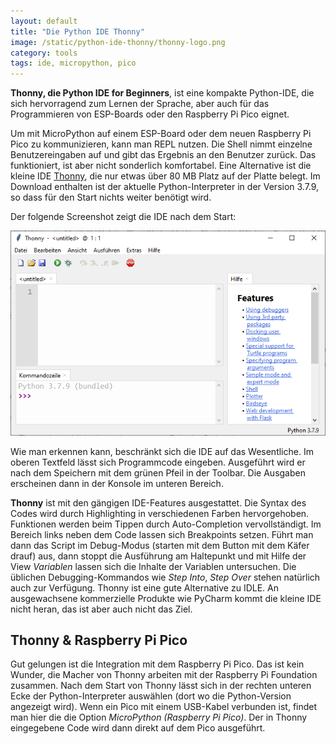 ```yaml
---
layout: default
title: "Die Python IDE Thonny"
image: /static/python-ide-thonny/thonny-logo.png
category: tools
tags: ide, micropython, pico
---
```


**Thonny, die Python IDE for Beginners**, ist eine kompakte Python-IDE, die sich hervorragend zum Lernen der Sprache, aber auch für das Programmieren von ESP-Boards oder den Raspberry Pi Pico eignet.

Um mit MicroPython auf einem ESP-Board oder dem neuen Raspberry Pi Pico zu kommunizieren, kann man REPL nutzen. Die Shell nimmt einzelne Benutzereingaben auf und gibt das Ergebnis an den Benutzer zurück. Das funktioniert, ist aber nicht sonderlich komfortabel. Eine Alternative ist die kleine IDE [Thonny](https://thonny.org), die nur etwas über 80 MB Platz auf der Platte belegt. Im Download enthalten ist der aktuelle Python-Interpreter in der Version 3.7.9, so dass für den Start nichts weiter benötigt wird.

Der folgende Screenshot zeigt die IDE nach dem Start:

<img src="/static/python-ide-thonny/thonny.png" alt="Thonny, eine kleine IDE für MicroPython" class="img-fluid">

Wie man erkennen kann, beschränkt sich die IDE auf das Wesentliche. Im oberen Textfeld lässt sich Programmcode eingeben. Ausgeführt wird er nach dem Speichern mit dem grünen Pfeil in der Toolbar. Die Ausgaben erscheinen dann in der Konsole im unteren Bereich.

**Thonny** ist mit den gängigen IDE-Features ausgestattet. Die Syntax des Codes wird durch Highlighting in verschiedenen Farben hervorgehoben. Funktionen werden beim Tippen durch Auto-Completion vervollständigt. Im Bereich links neben dem Code lassen sich Breakpoints setzen. Führt man dann das Script im Debug-Modus (starten mit dem Button mit dem Käfer drauf) aus, dann stoppt die Ausführung am Haltepunkt und mit Hilfe der View *Variablen* lassen sich die Inhalte der Variablen untersuchen. Die üblichen Debugging-Kommandos wie *Step Into*, *Step Over* stehen natürlich auch zur Verfügung. Thonny ist eine gute Alternative zu IDLE. An ausgewachsene kommerzielle Produkte wie PyCharm kommt die kleine IDE nicht heran, das ist aber auch nicht das Ziel.

## Thonny & Raspberry Pi Pico

Gut gelungen ist die Integration mit dem Raspberry Pi Pico. Das ist kein Wunder, die Macher von Thonny arbeiten mit der Raspberry Pi Foundation zusammen. Nach dem Start von Thonny lässt sich in der rechten unteren Ecke der Python-Interpreter auswählen (dort wo die Python-Version angezeigt wird). Wenn ein Pico mit einem USB-Kabel verbunden ist, findet man hier die die Option *MicroPython (Raspberry Pi Pico)*. Der in Thonny eingegebene Code wird dann direkt auf dem Pico ausgeführt.

<img src="http://vg09.met.vgwort.de/na/16b5197b89d4453199794c93d824c672" width="1" height="1" alt="">
